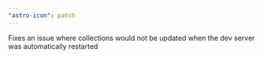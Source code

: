 ```yaml
---
"astro-icon": patch
---
```


Fixes an issue where collections would not be updated when the dev server was automatically restarted
